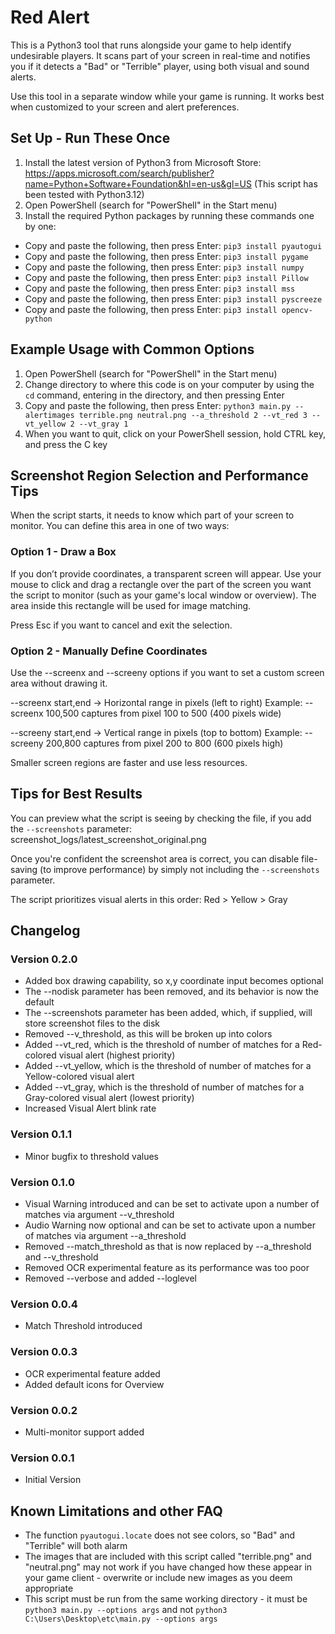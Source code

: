 # Red Alert

This is a Python3 tool that runs alongside your game to help identify undesirable players. It scans part of your screen in real-time and notifies you if it detects a "Bad" or "Terrible" player, using both visual and sound alerts.

Use this tool in a separate window while your game is running. It works best when customized to your screen and alert preferences.


## Set Up - Run These Once

1. Install the latest version of Python3 from Microsoft Store: https://apps.microsoft.com/search/publisher?name=Python+Software+Foundation&hl=en-us&gl=US
(This script has been tested with Python3.12)
2. Open PowerShell (search for "PowerShell" in the Start menu)
3. Install the required Python packages by running these commands one by one:
 * Copy and paste the following, then press Enter: `pip3 install pyautogui`
 * Copy and paste the following, then press Enter: `pip3 install pygame`
 * Copy and paste the following, then press Enter: `pip3 install numpy`
 * Copy and paste the following, then press Enter: `pip3 install Pillow`
 * Copy and paste the following, then press Enter: `pip3 install mss`
 * Copy and paste the following, then press Enter: `pip3 install pyscreeze`
 * Copy and paste the following, then press Enter: `pip3 install opencv-python`


## Example Usage with Common Options

1. Open PowerShell (search for "PowerShell" in the Start menu)
2. Change directory to where this code is on your computer by using the `cd` command, entering in the directory, and then pressing Enter
3. Copy and paste the following, then press Enter: `python3 main.py --alertimages terrible.png neutral.png --a_threshold 2 --vt_red 3 --vt_yellow 2 --vt_gray 1`
4. When you want to quit, click on your PowerShell session, hold CTRL key, and press the C key


## Screenshot Region Selection and Performance Tips

When the script starts, it needs to know which part of your screen to monitor. You can define this area in one of two ways:

### Option 1 - Draw a Box
If you don’t provide coordinates, a transparent screen will appear. Use your mouse to click and drag a rectangle over the part of the screen you want the script to monitor (such as your game's local window or overview). The area inside this rectangle will be used for image matching.

Press Esc if you want to cancel and exit the selection.

### Option 2 - Manually Define Coordinates
Use the --screenx and --screeny options if you want to set a custom screen area without drawing it.

--screenx start,end → Horizontal range in pixels (left to right)
Example: --screenx 100,500 captures from pixel 100 to 500 (400 pixels wide)

--screeny start,end → Vertical range in pixels (top to bottom)
Example: --screeny 200,800 captures from pixel 200 to 800 (600 pixels high)

Smaller screen regions are faster and use less resources.


## Tips for Best Results

You can preview what the script is seeing by checking the file, if you add the `--screenshots` parameter:
screenshot_logs/latest_screenshot_original.png

Once you're confident the screenshot area is correct, you can disable file-saving (to improve performance) by simply not including the `--screenshots` parameter.

The script prioritizes visual alerts in this order:
Red > Yellow > Gray


## Changelog

### Version 0.2.0
* Added box drawing capability, so x,y coordinate input becomes optional
* The --nodisk parameter has been removed, and its behavior is now the default
* The --screenshots parameter has been added, which, if supplied, will store screenshot files to the disk
* Removed --v_threshold, as this will be broken up into colors
* Added --vt_red, which is the threshold of number of matches for a Red-colored visual alert (highest priority)
* Added --vt_yellow, which is the threshold of number of matches for a Yellow-colored visual alert
* Added --vt_gray, which is the threshold of number of matches for a Gray-colored visual alert (lowest priority)
* Increased Visual Alert blink rate

### Version 0.1.1
* Minor bugfix to threshold values

### Version 0.1.0
* Visual Warning introduced and can be set to activate upon a number of matches via argument --v_threshold
* Audio Warning now optional and can be set to activate upon a number of matches via argument --a_threshold
* Removed --match_threshold as that is now replaced by --a_threshold and --v_threshold
* Removed OCR experimental feature as its performance was too poor
* Removed --verbose and added --loglevel

### Version 0.0.4
* Match Threshold introduced

### Version 0.0.3
* OCR experimental feature added
* Added default icons for Overview

### Version 0.0.2
* Multi-monitor support added

### Version 0.0.1
* Initial Version


## Known Limitations and other FAQ

* The function `pyautogui.locate` does not see colors, so "Bad" and "Terrible" will both alarm
* The images that are included with this script called "terrible.png" and "neutral.png" may not work if you have changed how these appear in your game client - overwrite or include new images as you deem appropriate
* This script must be run from the same working directory - it must be `python3 main.py --options args` and not `python3 C:\Users\Desktop\etc\main.py --options args`
